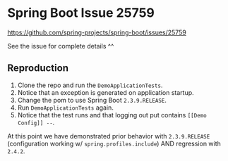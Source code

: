 # Spring Boot Issue 25759

https://github.com/spring-projects/spring-boot/issues/25759

See the issue for complete details ^^

## Reproduction

1. Clone the repo and run the `DemoApplicationTests`.
2. Notice that an exception is generated on application startup.
3. Change the pom to use Spring Boot `2.3.9.RELEASE`.
4. Run `DemoApplicationTests` again.
5. Notice that the test runs and that logging out put contains `[[Demo Config]] --`.

At this point we have demonstrated prior behavior with `2.3.9.RELEASE` (configuration working w/ `spring.profiles.include`) AND regression with `2.4.2`.